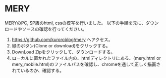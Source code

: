 # MERY

MERYのPC, SP版のhtml, cssの模写を行いました。
以下の手順を元に、ダウンロードやソースの確認を行ってください。

1. https://github.com/kuroroblog/mery へアクセス。
2. 緑のボタン(Clone or download)をクリックする。
3. DownLoad Zipをクリックして、ダウンロードする。
4. ローカルに置かれたファイル内の、htmlディレクトリにある、(mery.html or mery_mobile.html)のファイルパスを確認し、chromeを通して正しく描画されているのか、確認する。
